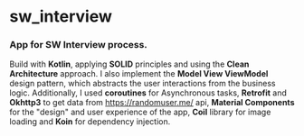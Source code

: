 # sw_interview

### App for SW Interview process.

Build with __Kotlin__, applying **SOLID** principles and using the **Clean Architecture** approach.
I also implement the **Model View ViewModel** design pattern, which abstracts the user interactions from the business logic. Additionally, I used **coroutines** for Asynchronous tasks, **Retrofit** and **Okhttp3** to get data from https://randomuser.me/ api, **Material Components** for the "design" and user experience of the app, **Coil** library for image loading and **Koin** for dependency injection.
